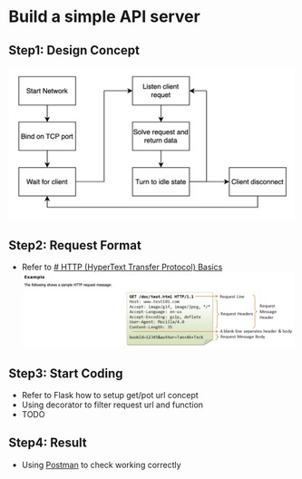 # Build a simple API server
## Step1: Design Concept
![http_img](../Images/http_flow.png)

## Step2: Request Format
* Refer to [# HTTP (HyperText Transfer Protocol) Basics](https://www3.ntu.edu.sg/home/ehchua/programming/webprogramming/http_basics.html)
![http_img](../Images/http_basic.png)
## Step3: Start Coding
* Refer to Flask how to setup get/pot url concept
* Using decorator to filter request url and function
* TODO

## Step4: Result
* Using [Postman](https://www.postman.com) to check working correctly